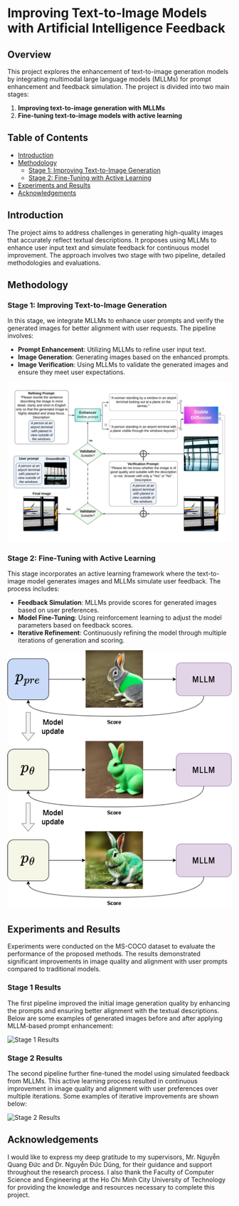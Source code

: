 # Improving Text-to-Image Models with Artificial Intelligence Feedback

## Overview
This project explores the enhancement of text-to-image generation models by integrating multimodal large language models (MLLMs) for prompt enhancement and feedback simulation. The project is divided into two main stages:

1. **Improving text-to-image generation with MLLMs**
2. **Fine-tuning text-to-image models with active learning**

## Table of Contents
- [Introduction](#introduction)
- [Methodology](#methodology)
  - [Stage 1: Improving Text-to-Image Generation](#stage-1-improving-text-to-image-generation)
  - [Stage 2: Fine-Tuning with Active Learning](#stage-2-fine-tuning-with-active-learning)
- [Experiments and Results](#experiments-and-results)
- [Acknowledgements](#acknowledgements)

## Introduction
The project aims to address challenges in generating high-quality images that accurately reflect textual descriptions. It proposes using MLLMs to enhance user input text and simulate feedback for continuous model improvement. The approach involves two stage with two pipeline, detailed methodologies and evaluations.

## Methodology

### Stage 1: Improving Text-to-Image Generation
In this stage, we integrate MLLMs to enhance user prompts and verify the generated images for better alignment with user requests. The pipeline involves:
- **Prompt Enhancement**: Utilizing MLLMs to refine user input text.
- **Image Generation**: Generating images based on the enhanced prompts.
- **Image Verification**: Using MLLMs to validate the generated images and ensure they meet user expectations.

![Stage 1 Pipeline](images/stage1_pipeline.png)

### Stage 2: Fine-Tuning with Active Learning
This stage incorporates an active learning framework where the text-to-image model generates images and MLLMs simulate user feedback. The process includes:
- **Feedback Simulation**: MLLMs provide scores for generated images based on user preferences.
- **Model Fine-Tuning**: Using reinforcement learning to adjust the model parameters based on feedback scores.
- **Iterative Refinement**: Continuously refining the model through multiple iterations of generation and scoring.

![Stage 2 Pipeline](images/stage2_pipeline.png)

## Experiments and Results
Experiments were conducted on the MS-COCO dataset to evaluate the performance of the proposed methods. The results demonstrated significant improvements in image quality and alignment with user prompts compared to traditional models.

### Stage 1 Results
The first pipeline improved the initial image generation quality by enhancing the prompts and ensuring better alignment with the textual descriptions. Below are some examples of generated images before and after applying MLLM-based prompt enhancement:

![Stage 1 Results](images/stage1_results.png)

### Stage 2 Results
The second pipeline further fine-tuned the model using simulated feedback from MLLMs. This active learning process resulted in continuous improvement in image quality and alignment with user preferences over multiple iterations. Some examples of iterative improvements are shown below:

![Stage 2 Results](images/stage2_results.png)

## Acknowledgements
I would like to express my deep gratitude to my supervisors, Mr. Nguyễn Quang Đức and Dr. Nguyễn Đức Dũng, for their guidance and support throughout the research process. I also thank the Faculty of Computer Science and Engineering at the Ho Chi Minh City University of Technology for providing the knowledge and resources necessary to complete this project.
